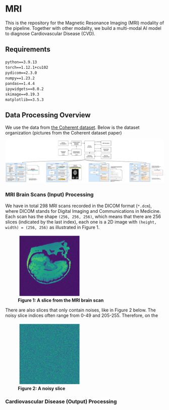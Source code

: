 #  MRI
This is the repository for the Magnetic Resonance Imaging (MRI) modality of the pipeline. Together with other modality, we build a multi-modal AI model to diagnose Cardiovascular Disease (CVD). 

## Requirements
`python==3.9.13`  
`torch==1.12.1+cu102`  
`pydicom==2.3.0`  
`numpy==1.23.2`  
`pandas==1.4.4`  
`ipywidgets==8.0.2`  
`skimage==0.19.3`  
`matplotlib==3.5.3`  

## Data Processing Overview
We use the data from [the Coherent dataset](https://www.researchgate.net/publication/359859530_The_Coherent_Data_Set_Combining_Patient_Data_and_Imaging_in_a_Comprehensive_Synthetic_Health_Record). Below is the dataset organization (pictures from the Coherent dataset paper)

![](./images/dataset_organization.png)

### MRI Brain Scans (Input) Processing
We have in total 298 MRI scans recorded in the DICOM format (`*.dcm`), where DICOM stands for Digital Imaging and Communications in Medicine. Each scan has the shape `(256, 256, 256)`, which means that there are 256 slices (indicated by the last index), each one is a 2D image with `(height, width) = (256, 256)` as illustrated in Figure 1. 

<figure>
<img align = "center" src="./images/brain_slice.png" width="200" height="200" />
<figcaption><b>Figure 1: A slice from the MRI brain scan</b></figcaption>
</figure>

There are also slices that only contain noises, like in Figure 2 below. The noisy slice indices often range from 0-49 and 205-255. Therefore, on the  

<figure>
<img align = "center" src="./images/noisy_slice.png" width="200" height="200" />
<figcaption><b>Figure 2: A noisy slice</b></figcaption>
</figure>

### Cardiovascular Disease (Output) Processing

